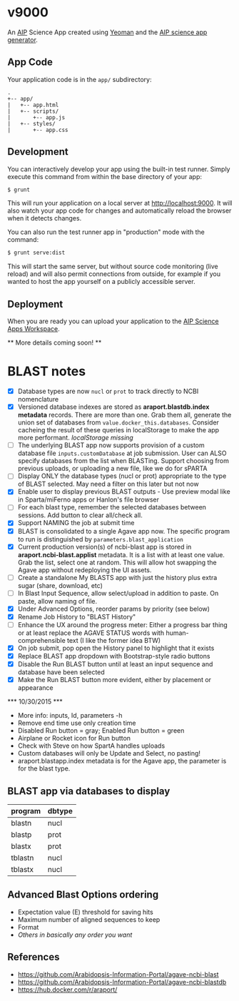 # v9000

An [AIP](http://www.araport.org) Science App created using [Yeoman](http://yeoman.io)
and the [AIP science app generator](https://www.npmjs.org/package/generator-aip-science-app).

## App Code

Your application code is in the `app/` subdirectory:

```
.
+-- app/
|   +-- app.html
|   +-- scripts/
|       +-- app.js
|   +-- styles/
|       +-- app.css

```

## Development

You can interactively develop your app using the built-in test runner. Simply
execute this command from within the base directory of your app:

```bash
$ grunt
```

This will run your application on a local server at
[http://localhost:9000](http://localhost:9000). It will also watch your
app code for changes and automatically reload the browser when it detects
changes.

You can also run the test runner app in "production" mode with the command:

```bash
$ grunt serve:dist
```

This will start the same server, but without source code monitoring (live reload)
and will also permit connections from outside, for example if you wanted to host
the app yourself on a publicly accessible server.

## Deployment

When you are ready you can upload your application to the
[AIP Science Apps Workspace](http://www.araport.org/apps).

** More details coming soon! **

BLAST notes
===========

- [x] Database types are now ```nucl``` or ```prot``` to track directly to NCBI nomenclature
- [x] Versioned database indexes are stored as **araport.blastdb.index metadata** records. There are more than one. Grab them all, generate the union set of databases from ```value.docker_this.databases```. Consider cacheing the result of these queries in localStorage to make the app more performant. *localStorage missing*
- [ ] The underlying BLAST app now supports provision of a custom database file ```inputs.customDatabase``` at job submission. User can ALSO specify databases from the list when BLASTing. Support choosing from previous uploads, or uploading a new file, like we do for sPARTA
- [ ] Display ONLY the database types (nucl or prot) appropriate to the type of BLAST selected. May need a filter on this later but not now
- [x] Enable user to display previous BLAST outputs - Use preview modal like in Sparta/miFerno apps or Hanlon's file browser
- [ ] For each blast type, remember the selected databases between sessions. Add button to clear all/check all. 
- [x] Support NAMING the job at submit time
- [x] BLAST is consolidated to a single Agave app now. The specific program to run is distinguished by ```parameters.blast_application```
- [x] Current production version(s) of ncbi-blast app is stored in **araport.ncbi-blast.applist** metadata. It is a list with at least one value. Grab the list, select one at random. This will allow hot swapping the Agave app without redeploying the UI assets.
- [ ] Create a standalone My BLASTS app with just the history plus extra sugar (share, download, etc)
- [ ] In Blast Input Sequence, allow select/upload in addition to paste. On paste, allow naming of file.
- [x] Under Advanced Options, reorder params by priority (see below)
- [x] Rename Job History to "BLAST History"
- [ ] Enhance the UX around the progress meter: Either a progress bar thing or at least replace the AGAVE STATUS words with human-comprehensible text (I like the former idea BTW)
- [x] On job submit, pop open the History panel to highlight that it exists
- [x] Replace BLAST app dropdown with Bootstrap-style radio buttons
- [x] Disable the Run BLAST button until at least an input sequence and database have been selected
- [x] Make the Run BLAST button more evident, either by placement or appearance

*** 10/30/2015 ***   


- More info: inputs, Id, parameters -h
- Remove end time use only creation time
- Disabled Run button = gray; Enabled Run button = green
- Airplane or Rocket icon for Run button
- Check with Steve on how SpartA handles uploads
- Custom databases will only be Update and Select, no pasting!
- araport.blastapp.index metadata is for the Agave app, the parameter is for the blast type.

## BLAST app via databases to display

| program | dbtype |
| ---- | --------- |
| blastn | nucl |
| blastp | prot |
| blastx | prot |
| tblastn | nucl |
| tblastx | nucl |

## Advanced Blast Options ordering
* Expectation value (E) threshold for saving hits
* Maximum number of aligned sequences to keep
* Format
* _Others in basically any order you want_

## References
* https://github.com/Arabidopsis-Information-Portal/agave-ncbi-blast
* https://github.com/Arabidopsis-Information-Portal/agave-ncbi-blastdb
* https://hub.docker.com/r/araport/
